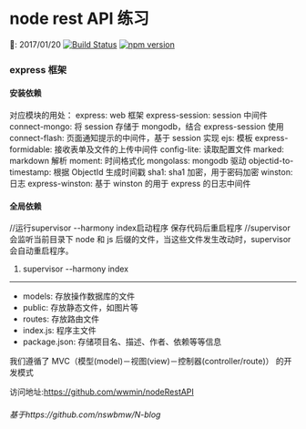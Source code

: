 # node rest API 练习
:date:: 2017/01/20
[![Build Status](https://travis-ci.org/wwmin/nodeRestAPI.svg?branch=master)]()
[![npm version](https://badge.fury.io/gh/wwmin%2FnodeRestAPI.svg)](http://badge.fury.io/js/faker)
### express 框架

#### 安装依赖
对应模块的用处：
express: web 框架
express-session: session 中间件
connect-mongo: 将 session 存储于 mongodb，结合 express-session 使用
connect-flash: 页面通知提示的中间件，基于 session 实现
ejs: 模板
express-formidable: 接收表单及文件的上传中间件
config-lite: 读取配置文件
marked: markdown 解析
moment: 时间格式化
mongolass: mongodb 驱动
objectid-to-timestamp: 根据 ObjectId 生成时间戳
sha1: sha1 加密，用于密码加密
winston: 日志
express-winston: 基于 winston 的用于 express 的日志中间件

#### 全局依赖
//运行supervisor --harmony index启动程序 保存代码后重启程序
//supervisor 会监听当前目录下 node 和 js 后缀的文件，当这些文件发生改动时，supervisor 会自动重启程序。
1. supervisor --harmony index

-------
- models: 存放操作数据库的文件
- public: 存放静态文件，如图片等
- routes: 存放路由文件
- index.js: 程序主文件
- package.json: 存储项目名、描述、作者、依赖等等信息

我们遵循了 MVC（模型(model)－视图(view)－控制器(controller/route)） 的开发模式

 访问地址:https://github.com/wwmin/nodeRestAPI
###### 基于https://github.com/nswbmw/N-blog